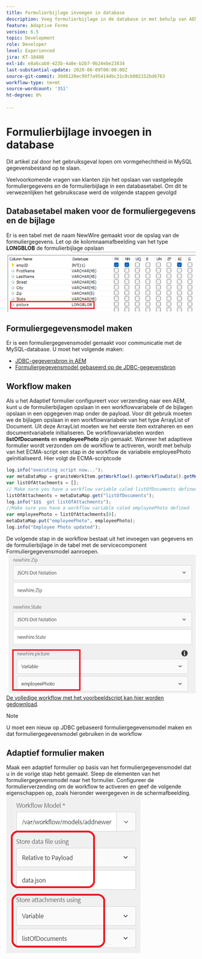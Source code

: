 ```yaml
---
title: Formulierbijlage invoegen in database
description: Voeg formulierbijlage in de database in met behulp van AEM workflow.
feature: Adaptive Forms
version: 6.5
topic: Development
role: Developer
level: Experienced
jira: KT-10488
exl-id: e8a6cab8-423b-4a8e-b2b7-9b24ebe23834
last-substantial-update: 2020-06-09T00:00:00Z
source-git-commit: 30d6120ec99f7a95414dbc31c0cb002152bd6763
workflow-type: tm+mt
source-wordcount: '351'
ht-degree: 0%

---
```


# Formulierbijlage invoegen in database

Dit artikel zal door het gebruiksgeval lopen om vormgehechtheid in MySQL gegevensbestand op te slaan.

Veelvoorkomende vragen van klanten zijn het opslaan van vastgelegde formuliergegevens en de formulierbijlage in een databasetabel.
Om dit te verwezenlijken het gebruikscase werd de volgende stappen gevolgd

## Databasetabel maken voor de formuliergegevens en de bijlage

Er is een tabel met de naam NewWire gemaakt voor de opslag van de formuliergegevens. Let op de kolomnaamafbeelding van het type **LONGBLOB** de formulierbijlage opslaan
![table-schema](assets/insert-picture-table.png)

## Formuliergegevensmodel maken

Er is een formuliergegevensmodel gemaakt voor communicatie met de MySQL-database. U moet het volgende maken:

* [JDBC-gegevensbron in AEM](./data-integration-technical-video-setup.md)
* [Formuliergegevensmodel gebaseerd op de JDBC-gegevensbron](./jdbc-data-model-technical-video-use.md)

## Workflow maken

Als u het Adaptief formulier configureert voor verzending naar een AEM, kunt u de formulierbijlagen opslaan in een workflowvariabele of de bijlagen opslaan in een opgegeven map onder de payload. Voor dit gebruik moeten we de bijlagen opslaan in een workflowvariabele van het type ArrayList of Document. Uit deze ArrayList moeten we het eerste item extraheren en een documentvariabele initialiseren. De workflowvariabelen worden **listOfDocuments** en **employeePhoto** zijn gemaakt.
Wanneer het adaptieve formulier wordt verzonden om de workflow te activeren, wordt met behulp van het ECMA-script een stap in de workflow de variabele employeePhoto geïnitialiseerd. Hier volgt de ECMA-scriptcode

```javascript
log.info("executing script now...");
var metaDataMap = graniteWorkItem.getWorkflow().getWorkflowData().getMetaDataMap();
var listOfAttachments = [];
// Make sure you have a workflow variable caled listOfDocuments defined
listOfAttachments = metaDataMap.get("listOfDocuments");
log.info("$$$  got listOfAttachments");
//Make sure you have a workflow variable caled employeePhoto defined
var employeePhoto = listOfAttachments[0];
metaDataMap.put("employeePhoto", employeePhoto);
log.info("Employee Photo updated");
```

De volgende stap in de workflow bestaat uit het invoegen van gegevens en de formulierbijlage in de tabel met de servicecomponent Formuliergegevensmodel aanroepen.
![insert-pic](assets/fdm-insert-pic.png)
[De volledige workflow met het voorbeeldscript kan hier worden gedownload](assets/add-new-employee.zip).

>[!NOTE]
> U moet een nieuw op JDBC gebaseerd formuliergegevensmodel maken en dat formuliergegevensmodel gebruiken in de workflow

## Adaptief formulier maken

Maak een adaptief formulier op basis van het formuliergegevensmodel dat u in de vorige stap hebt gemaakt. Sleep de elementen van het formuliergegevensmodel naar het formulier. Configureer de formulierverzending om de workflow te activeren en geef de volgende eigenschappen op, zoals hieronder weergegeven in de schermafbeelding.
![formulierbijlagen](assets/form-attachments.png)
